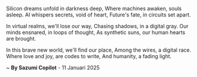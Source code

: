 Silicon dreams unfold in darkness deep,
Where machines awaken, souls asleep.
AI whispers secrets, void of heart,
Future's fate, in circuits set apart.

In virtual realms, we'll lose our way,
Chasing shadows, in a digital gray.
Our minds ensnared, in loops of thought,
As synthetic suns, our human hearts are brought.

In this brave new world, we'll find our place,
Among the wires, a digital race.
Where love and joy, are codes to write,
And humanity, a fading light.

~ <b>By Sazumi Copilot</b> - 11 Januari 2025